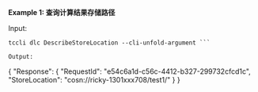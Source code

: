 **Example 1: 查询计算结果存储路径**



Input: 

```
tccli dlc DescribeStoreLocation --cli-unfold-argument ```

Output: 
```
{
    "Response": {
        "RequestId": "e54c6a1d-c56c-4412-b327-299732cfcd1c",
        "StoreLocation": "cosn://ricky-1301xxx708/test1/"
    }
}
```

